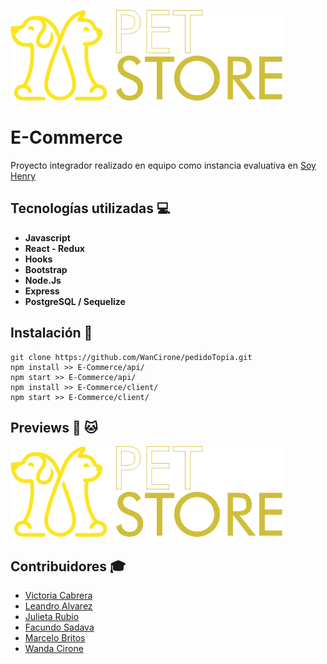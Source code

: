 <p align='left'>
    <img src='https://github.com/WanCirone/E-Commerce/blob/main/images/logo%20altres%205.png' </img>
</p>

# E-Commerce
Proyecto integrador realizado en equipo como instancia evaluativa en [Soy Henry](https://www.soyhenry.com/)

## Tecnologías utilizadas :computer: 

* __Javascript__
* __React - Redux__
* __Hooks__
* __Bootstrap__
* __Node.Js__
* __Express__
* __PostgreSQL / Sequelize__

## Instalación :feet:

```
git clone https://github.com/WanCirone/pedidoTopia.git
npm install >> E-Commerce/api/
npm start >> E-Commerce/api/
npm install >> E-Commerce/client/
npm start >> E-Commerce/client/
```

## Previews :dog: :cat:

<p align='left'>
    <img src='https://github.com/WanCirone/E-Commerce/blob/main/images/logo%20altres%205.png' </img>
</p>

## Contribuidores :mortar_board: 

* [Victoria Cabrera](https://github.com/VickyCabrera)
* [Leandro Alvarez](https://github.com/ElefanteNegro)
* [Julieta Rubio](https://github.com/JuliRubio)
* [Facundo Sadava](https://github.com/facusada)
* [Marcelo Britos](https://github.com/MarceloBritos)
* [Wanda Cirone](https://github.com/WanCirone)
